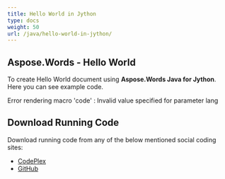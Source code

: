 ```yaml
---
title: Hello World in Jython
type: docs
weight: 50
url: /java/hello-world-in-jython/
---
```


## **Aspose.Words - Hello World**
To create Hello World document using **Aspose.Words Java for Jython**. Here you can see example code.

Error rendering macro 'code' : Invalid value specified for parameter lang
## **Download Running Code**
Download running code from any of the below mentioned social coding sites:

- [CodePlex](https://asposewordsjavajython.codeplex.com/releases/view/619260)
- [GitHub](https://github.com/aspose-words/Aspose.Words-for-Java/releases/tag/Aspose.Words_Java_for_Jython-v1.0.0)
